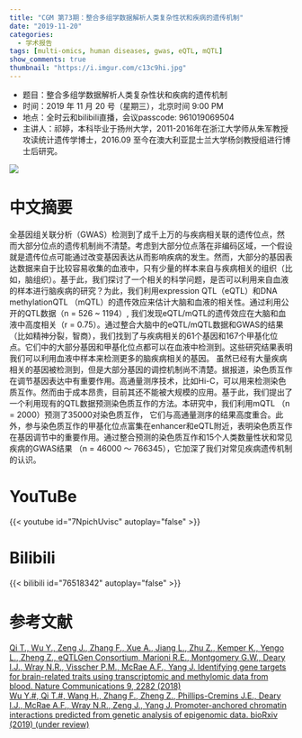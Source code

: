 ```yaml
---
title: "CGM 第73期：整合多组学数据解析人类复杂性状和疾病的遗传机制"
date: "2019-11-20"
categories:
  - 学术报告
tags: [multi-omics, human diseases, gwas, eQTL, mQTL]
show_comments: true
thumbnail: "https://i.imgur.com/c13c9hi.jpg"
---
```


- 题目：整合多组学数据解析人类复杂性状和疾病的遗传机制
- 时间：2019 年 11 月 20 号（星期三），北京时间 9:00 PM
- 地点：全时云和bilibili直播，会议passcode: 961019069504
- 主讲人：祁婷，本科毕业于扬州大学，2011-2016年在浙江大学师从朱军教授攻读统计遗传学博士，2016.09 至今在澳大利亚昆士兰大学杨剑教授组进行博士后研究。

![](https://i.imgur.com/qVarwRa.jpg)

# 中文摘要

全基因组关联分析（GWAS）检测到了成千上万的与疾病相关联的遗传位点，然而大部分位点的遗传机制尚不清楚。考虑到大部分位点落在非编码区域，一个假设就是遗传位点可能通过改变基因表达从而影响疾病的发生。然而，大部分的基因表达数据来自于比较容易收集的血液中，只有少量的样本来自与疾病相关的组织（比如，脑组织）。基于此，我们探讨了一个相关的科学问题，是否可以利用来自血液的样本进行脑疾病的研究？为此，我们利用expression QTL（eQTL）和DNA methylationQTL （mQTL）的遗传效应来估计大脑和血液的相关性。通过利用公开的QTL数据（n = 526 ~ 1194）, 我们发现eQTL/mQTL的遗传效应在大脑和血液中高度相关（r = 0.75）。通过整合大脑中的eQTL/mQTL数据和GWAS的结果（比如精神分裂，智商），我们找到了与疾病相关的61个基因和167个甲基化位点。它们中的大部分基因和甲基化位点都可以在血液中检测到。这些研究结果表明我们可以利用血液中样本来检测更多的脑疾病相关的基因。
虽然已经有大量疾病相关的基因被检测到，但是大部分基因的调控机制尚不清楚。据报道，染色质互作在调节基因表达中有重要作用。高通量测序技术，比如Hi-C，可以用来检测染色质互作。然而由于成本昂贵，目前其还不能被大规模的应用。基于此，我们提出了一个利用现有的QTL数据预测染色质互作的方法。本研究中，我们利用mQTL （n = 2000）预测了35000对染色质互作， 它们与高通量测序的结果高度重合。此外，参与染色质互作的甲基化位点富集在enhancer和eQTL附近，表明染色质互作在基因调节中的重要作用。通过整合预测的染色质互作和15个人类数量性状和常见疾病的GWAS结果 （n = 46000 ～ 766345），它加深了我们对常见疾病遗传机制的认识。

# YouTuBe

{{< youtube id="7NpichUvisc" autoplay="false" >}}


# Bilibili

{{< bilibili id="76518342" autoplay="false" >}}

# 参考文献

[Qi T., Wu Y., Zeng J., Zhang F., Xue A., Jiang L., Zhu Z., Kemper K., Yengo L., Zheng Z., eQTLGen Consortium, Marioni R.E., Montgomery G.W., Deary I.J., Wray N.R., Visscher P.M., McRae A.F., Yang J. Identifying gene targets for brain-related traits using transcriptomic and methylomic data from blood. Nature Communications 9, 2282 (2018)](https://www.nature.com/articles/s41467-018-04558-1) <br>
[Wu Y.#, Qi T.#, Wang H., Zhang F., Zheng Z., Phillips-Cremins J.E., Deary I.J., McRae A.F., Wray N.R., Zeng J., Yang J. Promoter-anchored chromatin interactions predicted from genetic analysis of epigenomic data. bioRxiv (2019) (under review)](https://www.biorxiv.org/content/10.1101/580993v1)

